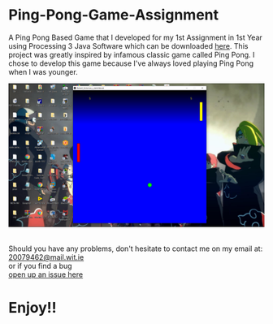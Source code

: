 # Ping-Pong-Game-Assignment
A Ping Pong Based Game that I developed for my 1st Assignment in 1st Year using Processing 3 Java Software which can be downloaded [here](https://processing.org/download/). This project was greatly inspired by infamous classic game called Ping Pong. I chose to develop this game because I've always loved playing Ping Pong when I was younger.


<img src="IMG/Screenshot%20(94).png" width="800">








<br> Should you have any problems, don't hesitate to contact me on my email at:</br> [20079462@mail.wit.ie](mailto:20079462@mail.wit.ie)
<br>or if you find a bug </br>[open up an issue here](https://github.com/EazyRob97/A-Song-of-Ice-and-Fire-Game-of-Thrones-Route-Finder/issues)

# Enjoy!!

